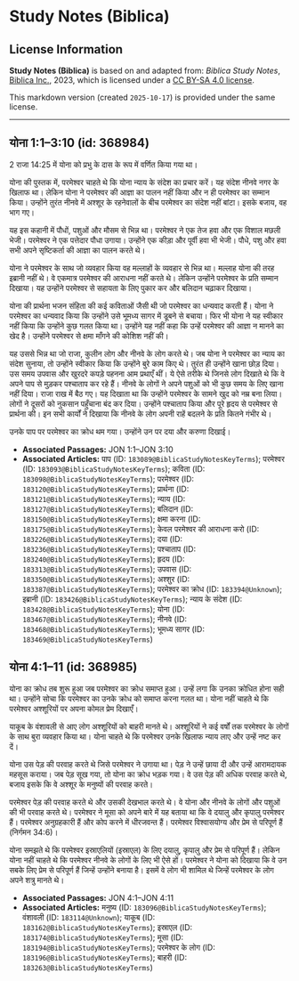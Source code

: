 # Study Notes (Biblica)

## License Information

**Study Notes (Biblica)** is based on and adapted from: _Biblica Study Notes_, [Biblica Inc.](https://www.biblica.com/), 2023, which is licensed under a [CC BY-SA 4.0 license](https://creativecommons.org/licenses/by-sa/4.0/legalcode.en).

This markdown version (created `2025-10-17`) is provided under the same license.



--------------------------------

## योना 1:1–3:10 (id: 368984)

2 राजा 14:25 में योना को प्रभु के दास के रूप में वर्णित किया गया था।

योना की पुस्तक में, परमेश्वर चाहते थे कि योना न्याय के संदेश का प्रचार करें। यह संदेश नीनवे नगर के खिलाफ था। लेकिन योना ने परमेश्वर की आज्ञा का पालन नहीं किया और न ही परमेश्वर का सम्मान किया। उन्होंने तुरंत नीनवे में अश्शूर के रहनेवालों के बीच परमेश्वर का संदेश नहीं बांटा। इसके बजाय, वह भाग गए।

यह इस कहानी में पौधों, पशुओं और मौसम से भिन्न था। परमेश्वर ने एक तेज हवा और एक विशाल मछली भेजी। परमेश्वर ने एक पत्तेदार पौधा उगाया। उन्होंने एक कीड़ा और पूर्वी हवा भी भेजी। पौधे, पशु और हवा सभी अपने सृष्टिकर्ता की आज्ञा का पालन करते थे।

योना ने परमेश्वर के साथ जो व्यवहार किया वह मल्लाहों के व्यवहार से भिन्न था। मल्लाह योना की तरह इब्रानी नहीं थे। वे एकमात्र परमेश्वर की आराधना नहीं करते थे। लेकिन उन्होंने परमेश्वर के प्रति सम्मान दिखाया। यह उन्होंने परमेश्वर से सहायता के लिए पुकार कर और बलिदान चढ़ाकर दिखाया।

योना की प्रार्थना भजन संहिता की कई कविताओं जैसी थी जो परमेश्वर का धन्यवाद करती हैं। योना ने परमेश्वर का धन्यवाद किया कि उन्होंने उसे भूमध्य सागर में डूबने से बचाया। फिर भी योना ने यह स्वीकार नहीं किया कि उन्होंने कुछ गलत किया था। उन्होंने यह नहीं कहा कि उन्हें परमेश्वर की आज्ञा न मानने का खेद है। उन्होंने परमेश्वर से क्षमा माँगने की कोशिश नहीं की।

यह उससे भिन्न था जो राजा, कुलीन लोग और नीनवे के लोग करते थे। जब योना ने परमेश्वर का न्याय का संदेश सुनाया, तो उन्होंने स्वीकार किया कि उन्होंने बुरे काम किए थे। तुरंत ही उन्होंने खाना छोड़ दिया। उस समय उपवास और खुरदरे कपड़े पहनना आम प्रथाएँ थीं। ये ऐसे तरीके थे जिनसे लोग दिखाते थे कि वे अपने पाप से मुड़कर पश्चाताप कर रहे हैं। नीनवे के लोगों ने अपने पशुओं को भी कुछ समय के लिए खाना नहीं दिया। राजा राख में बैठ गए। यह दिखाता था कि उन्होंने परमेश्वर के सामने खुद को नम्र बना लिया। लोगों ने दूसरों को नुकसान पहुँचाना बंद कर दिया। उन्होंने पश्चाताप किया और पूरे हृदय से परमेश्वर से प्रार्थना की। इन सभी कार्यों ने दिखाया कि नीनवे के लोग अपनी राहें बदलने के प्रति कितने गंभीर थे।

उनके पाप पर परमेश्वर का क्रोध थम गया। उन्होंने उन पर दया और करुणा दिखाई।

* **Associated Passages:** JON 1:1–JON 3:10
* **Associated Articles:** पाप (ID: `183089@BiblicaStudyNotesKeyTerms`); परमेश्वर (ID: `183093@BiblicaStudyNotesKeyTerms`); कविता (ID: `183098@BiblicaStudyNotesKeyTerms`); परमेश्वर (ID: `183120@BiblicaStudyNotesKeyTerms`); प्रार्थना (ID: `183121@BiblicaStudyNotesKeyTerms`); न्याय  (ID: `183127@BiblicaStudyNotesKeyTerms`); बलिदान (ID: `183150@BiblicaStudyNotesKeyTerms`); क्षमा करना (ID: `183175@BiblicaStudyNotesKeyTerms`); केवल परमेश्वर की आराधना करो (ID: `183226@BiblicaStudyNotesKeyTerms`); दया (ID: `183236@BiblicaStudyNotesKeyTerms`); पश्चाताप (ID: `183240@BiblicaStudyNotesKeyTerms`); हृदय (ID: `183313@BiblicaStudyNotesKeyTerms`); उपवास (ID: `183350@BiblicaStudyNotesKeyTerms`); अश्शुर  (ID: `183387@BiblicaStudyNotesKeyTerms`); परमेश्वर का क्रोध  (ID: `183394@Unknown`); इब्रानी  (ID: `183426@BiblicaStudyNotesKeyTerms`); न्याय के संदेश (ID: `183428@BiblicaStudyNotesKeyTerms`); योना (ID: `183467@BiblicaStudyNotesKeyTerms`); नीनवे (ID: `183468@BiblicaStudyNotesKeyTerms`); भूमध्य सागर (ID: `183469@BiblicaStudyNotesKeyTerms`)

## योना 4:1–11 (id: 368985)

योना का क्रोध तब शुरू हुआ जब परमेश्वर का क्रोध समाप्त हुआ। उन्हें लगा कि उनका क्रोधित होना सही था। उन्होंने सोचा कि परमेश्वर का उनके क्रोध को समाप्त करना गलत था। योना नहीं चाहते थे कि परमेश्वर अश्शूरियों पर अपना कोमल प्रेम दिखाएँ।

याकूब के वंशावली से आए लोग अश्शूरियों को बाहरी मानते थे। अश्शूरियों ने कई वर्षों तक परमेश्वर के लोगों के साथ बुरा व्यवहार किया था। योना चाहते थे कि परमेश्वर उनके खिलाफ न्याय लाए और उन्हें नष्ट कर दें।

योना उस पेड़ की परवाह करते थे जिसे परमेश्वर ने उगाया था। पेड़ ने उन्हें छाया दी और उन्हें आरामदायक महसूस कराया। जब पेड़ सूख गया, तो योना का क्रोध भड़क गया। वे उस पेड़ की अधिक परवाह करते थे, बजाय इसके कि वे अश्शूर के मनुष्यों की परवाह करते।

परमेश्वर पेड़ की परवाह करते थे और उसकी देखभाल करते थे। वे योना और नीनवे के लोगों और पशुओं की भी परवाह करते थे। परमेश्वर ने मूसा को अपने बारे में यह बताया था कि वे दयालु और कृपालु परमेश्वर हैं। परमेश्वर अनुग्रहकारी हैं और कोप करने में धीरजवन्त हैं। परमेश्वर विश्वासयोग्य और प्रेम से परिपूर्ण हैं (निर्गमन 34:6\)।

योना समझते थे कि परमेश्वर इस्राएलियों (इस्राएल) के लिए दयालु, कृपालु और प्रेम से परिपूर्ण हैं। लेकिन योना नहीं चाहते थे कि परमेश्वर नीनवे के लोगों के लिए भी ऐसे हों। परमेश्वर ने योना को दिखाया कि वे उन सबके लिए प्रेम से परिपूर्ण हैं जिन्हें उन्होंने बनाया है। इसमें वे लोग भी शामिल थे जिन्हें परमेश्वर के लोग अपने शत्रु मानते थे।

* **Associated Passages:** JON 4:1–JON 4:11
* **Associated Articles:** मनुष्य (ID: `183096@BiblicaStudyNotesKeyTerms`); वंशावली  (ID: `183114@Unknown`); याकूब  (ID: `183162@BiblicaStudyNotesKeyTerms`); इस्राएल  (ID: `183174@BiblicaStudyNotesKeyTerms`); मूसा (ID: `183194@BiblicaStudyNotesKeyTerms`); परमेश्वर के लोग  (ID: `183196@BiblicaStudyNotesKeyTerms`); बाहरी (ID: `183263@BiblicaStudyNotesKeyTerms`)

